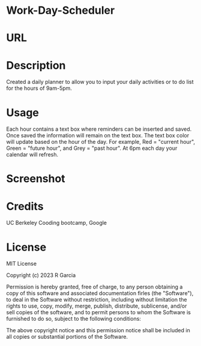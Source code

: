 # Work-Day-Scheduler

# URL

# Description
Created a daily planner to allow you to input your daily
activities or to do list for the hours of 9am-5pm.

# Usage
Each hour contains a text box where reminders can
be inserted and saved. Once saved the information
will remain on the text box. The text box color 
will update based on the hour of the day. For example,
Red = "current hour", Green = "future hour", and Grey = "past hour".
At 6pm each day your calendar will refresh. 

# Screenshot




# Credits
UC Berkeley Cooding bootcamp, Google

# License 
MIT License

Copyright (c) 2023 R Garcia

Permission is hereby granted, free of charge, to any 
person obtaining a copy of this software and associated
documentation firles (the "Software"), to deal in the
Software without restriction, including without limitation
the rights to use, copy, modify, merge, publish, distribute, 
sublicense, and/or sell copies of the software, and 
to permit persons to whom the Software is furnished to do
so, subject to the following conditions:

The above copyright notice and this permission notice shall
be included in all copies or substantial portions of the
Software.
